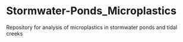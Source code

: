 # Stormwater-Ponds_Microplastics
Repository for analysis of microplastics in stormwater ponds and tidal creeks
